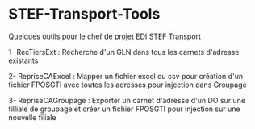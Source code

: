 # STEF-Transport-Tools

Quelques outils pour le chef de projet EDI STEF Transport

1- RecTiersExt : Recherche d'un GLN dans tous les carnets d'adresse existants

2- RepriseCAExcel : Mapper un fichier excel ou csv pour création d'un fichier FPOSGTI avec toutes les adresses pour injection dans Groupage

3- RepriseCAGroupage : Exporter un carnet d'adresse d'un DO sur une filliale de groupage et créer un fichier FPOSGTI pour injection sur une nouvelle filiale
